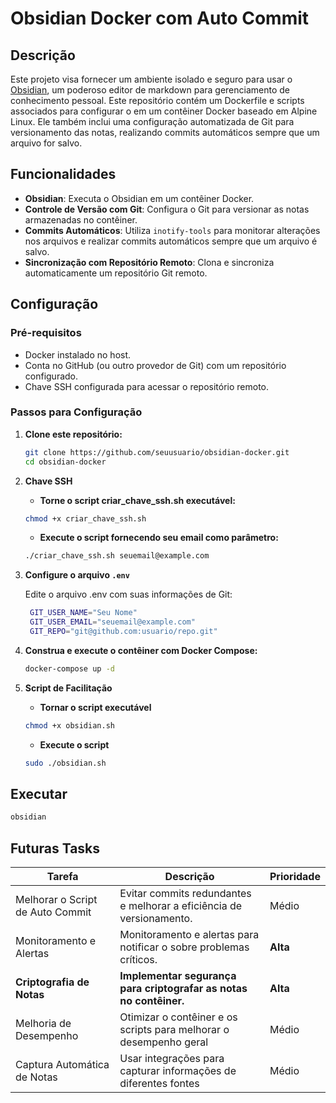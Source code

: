 # Obsidian Docker com Auto Commit

## Descrição

Este projeto visa fornecer um ambiente isolado e seguro para usar o [Obsidian](https://obsidian.md/), um poderoso editor de markdown para gerenciamento de conhecimento pessoal. Este repositório contém um Dockerfile e scripts associados para configurar o  em um contêiner Docker baseado em Alpine Linux. Ele também inclui uma configuração automatizada de Git para versionamento das notas, realizando commits automáticos sempre que um arquivo for salvo.

## Funcionalidades

- **Obsidian**: Executa o Obsidian em um contêiner Docker.
- **Controle de Versão com Git**: Configura o Git para versionar as notas armazenadas no contêiner.
- **Commits Automáticos**: Utiliza `inotify-tools` para monitorar alterações nos arquivos e realizar commits automáticos sempre que um arquivo é salvo.
- **Sincronização com Repositório Remoto**: Clona e sincroniza automaticamente um repositório Git remoto.

## Configuração

### Pré-requisitos

- Docker instalado no host.
- Conta no GitHub (ou outro provedor de Git) com um repositório configurado.
- Chave SSH configurada para acessar o repositório remoto.

### Passos para Configuração

1. **Clone este repositório:**

   ```sh
   git clone https://github.com/seuusuario/obsidian-docker.git
   cd obsidian-docker
   ```

2. **Chave SSH**

    - **Torne o script criar_chave_ssh.sh executável:**

    ```sh
    chmod +x criar_chave_ssh.sh
    ```

    - **Execute o script fornecendo seu email como parâmetro:**

    ```sh
    ./criar_chave_ssh.sh seuemail@example.com
    ```

3. **Configure o arquivo `.env`**

    Edite o arquivo .env com suas informações de Git:

   ```sh
    GIT_USER_NAME="Seu Nome"
    GIT_USER_EMAIL="seuemail@example.com"
    GIT_REPO="git@github.com:usuario/repo.git"
   ```

4. **Construa e execute o contêiner com Docker Compose:**

    ```sh
    docker-compose up -d
    ```

5. **Script de Facilitação**

    - **Tornar o script executável**

    ```sh
    chmod +x obsidian.sh
    ```

    - **Execute o script**

    ```sh
    sudo ./obsidian.sh
    ```

## Executar

```sh
obsidian
```

## Futuras Tasks

| Tarefa                               | Descrição                                                            | Prioridade |
|--------------------------------------|----------------------------------------------------------------------|------------|
| Melhorar o Script de Auto Commit     | Evitar commits redundantes e melhorar a eficiência de versionamento. | Médio      |
| Monitoramento e Alertas              | Monitoramento e alertas para notificar o sobre  problemas críticos.  | **Alta**   |
| **Criptografia de Notas**            | **Implementar segurança para criptografar as notas no contêiner.**   | **Alta**   |
| Melhoria de Desempenho               | Otimizar o contêiner e os scripts para melhorar o desempenho geral   | Médio      |
| Captura Automática de Notas           |  Usar integrações para capturar informações de diferentes fontes    | Médio      |
